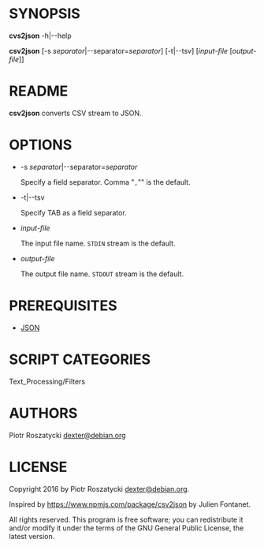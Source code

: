 # SYNOPSIS

**cvs2json** -h|--help

**csv2json**
\[-s _separator_|--separator=_separator_\]
\[-t|--tsv\]
\[_input-file_
\[_output-file_\]\]

# README

**csv2json** converts CSV stream to JSON.

# OPTIONS

- -s _separator_|--separator=_separator_

    Specify a field separator. Comma "`,`"" is the default.

- -t|--tsv

    Specify TAB as a field separator.

- _input-file_

    The input file name. `STDIN` stream is the default.

- _output-file_

    The output file name. `STDOUT` stream is the default.

# PREREQUISITES

- [JSON](https://metacpan.org/pod/JSON)

# SCRIPT CATEGORIES

Text\_Processing/Filters

# AUTHORS

Piotr Roszatycki <dexter@debian.org>

# LICENSE

Copyright 2016 by Piotr Roszatycki <dexter@debian.org>.

Inspired by https://www.npmjs.com/package/csv2json by Julien Fontanet.

All rights reserved.  This program is free software; you can redistribute it
and/or modify it under the terms of the GNU General Public License, the
latest version.
